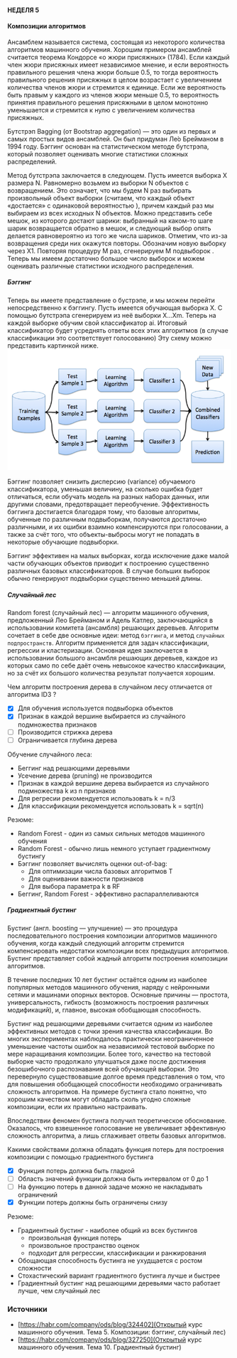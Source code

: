 #### НЕДЕЛЯ 5 
#### Композиции алгоритмов

Ансамблем называется система, состоящая из некоторого количества алгоритмов машинного обучения.
Хорошим примером ансамблей считается теорема Кондорсе «о жюри присяжных» (1784). Если каждый член жюри присяжных имеет 
независимое мнение, и если вероятность правильного решения члена жюри больше 0.5, то тогда вероятность правильного решения 
присяжных в целом возрастает с увеличением количества членов жюри и стремится к единице. Если же вероятность быть правым у 
каждого из членов жюри меньше 0.5, то вероятность принятия правильного решения присяжными в целом монотонно уменьшается и 
стремится к нулю с увеличением количества присяжных.

Бутстрэп
Bagging (от Bootstrap aggregation) — это один из первых и самых простых видов ансамблей. Он был придуман Ле́о Бре́йманом в 1994 году.
Бэггинг основан на статистическом методе бутстрэпа, который позволяет оценивать многие статистики сложных распределений.

Метод бутстрэпа заключается в следующем. Пусть имеется выборка X размера N. Равномерно возьмем из выборки N объектов с возвращением.
Это означает, что мы будем N раз выбирать произвольный объект выборки (считаем, что каждый объект «достается» с одинаковой 
вероятностью ), причем каждый раз мы выбираем из всех исходных N объектов. Можно представить себе мешок, из которого достают 
шарики: выбранный на каком-то шаге шарик возвращается обратно в мешок, и следующий выбор опять делается равновероятно из 
того же числа шариков. Отметим, что из-за возвращения среди них окажутся повторы. Обозначим новую выборку через X1. 
Повторяя процедуру M раз, сгенерируем M подвыборок . Теперь мы имеем достаточно большое число выборок и можем оценивать 
различные статистики исходного распределения.

##### Бэггинг
Теперь вы имеете представление о бустрэпе, и мы можем перейти непосредственно к бэггингу. Пусть имеется обучающая выборка X. 
С помощью бутстрэпа сгенерируем из неё выборки X...Xm. Теперь на каждой выборке обучим свой классификатор ai. 
Итоговый классификатор будет усреднять ответы всех этих алгоритмов (в случае классификации это соответствует голосованию) 
Эту схему можно представить картинкой ниже.
![Bagging](bagging-scheme.png)

Бэггинг позволяет снизить дисперсию (variance) обучаемого классификатора, уменьшая величину, на сколько ошибка будет отличаться, 
если обучать модель на разных наборах данных, или другими словами, предотвращает переобучение. Эффективность бэггинга достигается 
благодаря тому, что базовые алгоритмы, обученные по различным подвыборкам, получаются достаточно различными, и их ошибки взаимно 
компенсируются при голосовании, а также за счёт того, что объекты-выбросы могут не попадать в некоторые обучающие подвыборки.

Бэггинг эффективен на малых выборках, когда исключение даже малой части обучающих объектов приводит к построению существенно 
различных базовых классификаторов. В случае больших выборок обычно генерируют подвыборки существенно меньшей длины.

##### Случайный лес
Random forest (случайный лес) — алгоритм машинного обучения, предложенный Лео Брейманом и Адель Катлер, заключающийся в 
использовании комитета (ансамбля) решающих деревьев. Алгоритм сочетает в себе две основные идеи: метод `бэггинга`, 
и метод `случайных подпространств`. Алгоритм применяется для задач классификации, регрессии и кластеризации. Основная идея 
заключается в использовании большого ансамбля решающих деревьев, каждое из которых само по себе даёт очень невысокое качество 
классификации, но за счёт их большого количества результат получается хорошим. 


Чем алгоритм построения дерева в случайном лесу отличается от алгоритма ID3 ?
- [x] Для обучения используется подвыборка объектов 
- [x] Признак в каждой вершине выбирается из случайного подмножества признаков
- [ ] Производится стрижка дерева
- [ ] Ограничивается глубина дерева

Обучение случайного леса:
- Беггинг над решающими деревьями
- Усечение дерева (pruning) не производится
- Признак в каждой вершине дерева выбирается из случайного подмножества k из n признаков
- Для регресии рекомендуется использовать k = n/3
- Для классификации рекомендуется использовать k = sqrt(n)

Резюме:
- Random Forest - один из самых сильных методов машинного обучения
- Random Forest - обычно лишь немного уступает градиентному бустингу
- Бэггинг позволяет вычислять оценки out-of-bag:
    - Для оптимизации числа базовых алгоритмов Т
    - Для оценивании важности признаков
    - Для выбора параметра k в RF
- Беггинг, Random Forest - эффективно распараллеливаются

##### Градиентный бустинг

Бустинг (англ. boosting — улучшение) — это процедура последовательного построения композиции алгоритмов машинного обучения, 
когда каждый следующий алгоритм стремится компенсировать недостатки композиции всех предыдущих алгоритмов. 
Бустинг представляет собой жадный алгоритм построения композиции алгоритмов. 

В течение последних 10 лет бустинг остаётся одним из наиболее популярных методов машинного обучения, наряду с нейронными сетями 
и машинами опорных векторов. Основные причины — простота, универсальность, гибкость (возможность построения различных модификаций),
и, главное, высокая обобщающая способность.

Бустинг над решающими деревьями считается одним из наиболее эффективных методов с точки зрения качества классификации. Во многих 
экспериментах наблюдалось практически неограниченное уменьшение частоты ошибок на независимой тестовой выборке по мере 
наращивания композиции. Более того, качество на тестовой выборке часто продолжало улучшаться даже после достижения безошибочного 
распознавания всей обучающей выборки. Это перевернуло существовавшие долгое время представления о том, что для повышения 
обобщающей способности необходимо ограничивать сложность алгоритмов. На примере бустинга стало понятно, что хорошим качеством 
могут обладать сколь угодно сложные композиции, если их правильно настраивать.

Впоследствии феномен бустинга получил теоретическое обоснование. Оказалось, что взвешенное голосование не увеличивает эффективную 
сложность алгоритма, а лишь сглаживает ответы базовых алгоритмов. 

Какими свойствами должна обладать функция потерь для построения композиции с помощью градиентного бустинга
- [x] Функция потерь должна быть гладкой
- [ ] Область значений функции должна быть интервалом от 0 до 1
- [ ] На функцию потерь в данной задаче можно не накладывать ограничений
- [x] Функции потерь должны быть ограничены снизу

Резюме:
- Градиентный бустинг - наиболее общий из всех бустингов
    - произвольная функция потерь
    - произвольное пространство оценок
    - подходит для регрессии, классификации и ранжирования
- Обощающая способность бустинга не ухудщается с ростом сложности 
- Стохастический вариант градиентного бустинга лучше и быстрее
- Градиентный бустинг над решающими деревьями часто работает лучше, чем случайный лес
  

### Источники
- [https://habr.com/company/ods/blog/324402](Открытый курс машинного обучения. Тема 5. Композиции: бэггинг, случайный лес)
- [https://habr.com/company/ods/blog/327250](Открытый курс машинного обучения. Тема 10. Градиентный бустинг)

